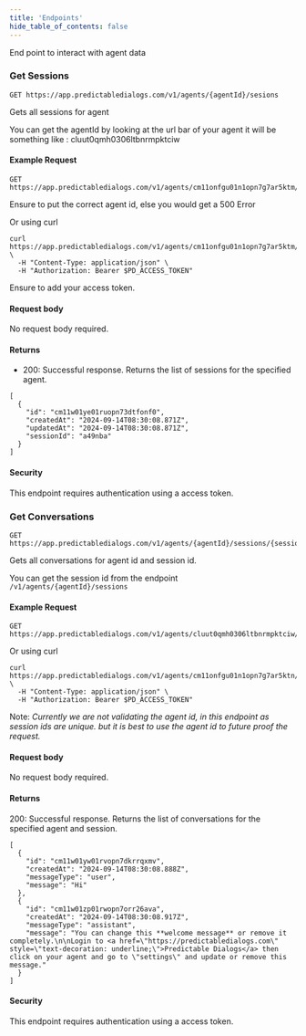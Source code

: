 ```yaml
---
title: 'Endpoints'
hide_table_of_contents: false
---
```


End point to interact with agent data


### Get Sessions
```
GET https://app.predictabledialogs.com/v1/agents/{agentId}/sesions
```

Gets all sessions for agent

You can get the agentId by looking at the url bar of your agent it will be something like : cluut0qmh0306ltbnrmpktciw

#### Example Request
```
GET https://app.predictabledialogs.com/v1/agents/cm11onfgu01n1opn7g7ar5ktm/sessions
```
Ensure to put the correct agent id, else you would get a 500 Error

Or using curl
```
curl https://app.predictabledialogs.com/v1/agents/cm11onfgu01n1opn7g7ar5ktm/sessions \
  -H "Content-Type: application/json" \
  -H "Authorization: Bearer $PD_ACCESS_TOKEN"
```

Ensure to add your access token.

#### Request body
No request body required.

#### Returns
- 200: Successful response. Returns the list of sessions for the specified agent.
```
[
  {
    "id": "cm11w01ye01ruopn73dtfonf0",
    "createdAt": "2024-09-14T08:30:08.871Z",
    "updatedAt": "2024-09-14T08:30:08.871Z",
    "sessionId": "a49nba"
  }
]
```

#### Security
This endpoint requires authentication using a access token.


### Get Conversations 
```
GET https://app.predictabledialogs.com/v1/agents/{agentId}/sessions/{sessionId}/conversations
```

Gets all conversations for agent id and session id.

You can get the session id from the endpoint `/v1/agents/{agentId}/sessions`

#### Example Request
```
GET https://app.predictabledialogs.com/v1/agents/cluut0qmh0306ltbnrmpktciw/sessions/session123/conversations
```

Or using curl
```
curl https://app.predictabledialogs.com/v1/agents/cm11onfgu01n1opn7g7ar5ktn/sessions/a49nbb/conversations \
  -H "Content-Type: application/json" \
  -H "Authorization: Bearer $PD_ACCESS_TOKEN"
```
Note: *Currently we are not validating the agent id, in this endpoint as session ids are unique.
but it is best to use the agent id to future proof the request.*

#### Request body
No request body required.

#### Returns
200: Successful response. Returns the list of conversations for the specified agent and session.
```
[
  {
    "id": "cm11w01yw01rvopn7dkrrqxmv",
    "createdAt": "2024-09-14T08:30:08.888Z",
    "messageType": "user",
    "message": "Hi"
  },
  {
    "id": "cm11w01zp01rwopn7orr26ava",
    "createdAt": "2024-09-14T08:30:08.917Z",
    "messageType": "assistant",
    "message": "You can change this **welcome message** or remove it completely.\n\nLogin to <a href=\"https://predictabledialogs.com\" style=\"text-decoration: underline;\">Predictable Dialogs</a> then click on your agent and go to \"settings\" and update or remove this message."
  }
]
```

#### Security
This endpoint requires authentication using a access token.
